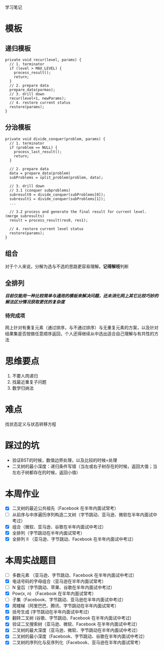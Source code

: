 学习笔记
# 模板
## 递归模板
```
private void recur(level, params) {
  // 1. terminator
  if (level > MAX_LEVEL) {
    process_result();
    return;
  }
  // 2. prepare data
  prepare_data(parmas);
  // 3. drill down
  recur(level+1, newParams);
  // 4. restore current status
  restore(params);
}
```
## 分治模板
```
private void divide_conquer(problem, params) {
  // 1. terminator    
  if (problem == NULL) {    
    process_last_result();    
    return;       
  }  

  // 2. prepare data
  data = prepare_data(problem)
  subProblems = split_problem(problem, data);
  
  // 3. drill down
  // 3.1 (conquer subproblems)
  subresult0 = divide_conquer(subProblems[0]);
  subresult1 = divide_conquer(subProblems[1]); 
  ...
   
  // 3.2 process and generate the final result for current level.(merge subresults)
  result = process_result(res0, res1);    

  // 4. restore current level status
  restore(params);
}
```
## 组合
对于个人来说，分解为选与不选的思路更容易理解。**记得解枝**判断
## 全排列
***目前仅能用一种比较简单与通用的模板来解决问题，还未消化网上其它比较巧妙的解法区分情况获取更优的复杂度***
### 待完成项
网上针对有重复元素（通过排序，与不通过排序）与无重复元素的方案，以及针对结果集是否按做任意顺序返回，个人还得继续从中选出适合自己理解与有共性的方法

# 思维要点
1. 不要人肉递归
2. 找最近重复子问题
3. 数学归纳法
# 难点
找状态定义与状态转移方程
# 踩过的坑
- 验证BST的时候，数值边界处理，以及比较的时候=处理
- 二叉树的最小深度：递归条件写错（当左或右子树存在的时候，返回大值；当左右子树都存在的时候，返回小值）
# 本周作业
-[x] 二叉树的最近公共祖先（Facebook 在半年内面试常考）
-[ ] 从前序与中序遍历序列构造二叉树（字节跳动、亚马逊、微软在半年内面试中考过）
-[x] 组合（微软、亚马逊、谷歌在半年内面试中考过）
-[x] 全排列（字节跳动在半年内面试常考）
-[x] 全排列 II （亚马逊、字节跳动、Facebook 在半年内面试中考过）
# 本周实战题目
-[ ] 多数元素 （亚马逊、字节跳动、Facebook 在半年内面试中考过）
-[x] 电话号码的字母组合（亚马逊在半年内面试常考）
-[ ] N 皇后（字节跳动、苹果、谷歌在半年内面试中考过）
-[x] Pow(x, n) （Facebook 在半年内面试常考）
-[ ] 子集（Facebook、字节跳动、亚马逊在半年内面试中考过）
-[x] 爬楼梯（阿里巴巴、腾讯、字节跳动在半年内面试常考）
-[x] 括号生成 (字节跳动在半年内面试中考过)
-[x] 翻转二叉树 (谷歌、字节跳动、Facebook 在半年内面试中考过)
-[x] 验证二叉搜索树（亚马逊、微软、Facebook 在半年内面试中考过）
-[x] 二叉树的最大深度（亚马逊、微软、字节跳动在半年内面试中考过）
-[x] 二叉树的最小深度（Facebook、字节跳动、谷歌在半年内面试中考过）
-[x] 二叉树的序列化与反序列化（Facebook、亚马逊在半年内面试常考）
